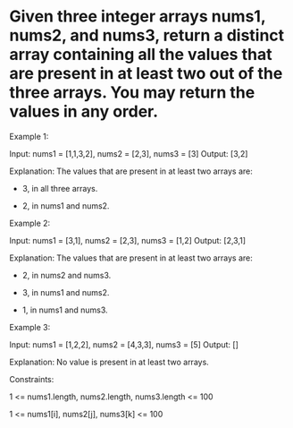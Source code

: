 # Given three integer arrays nums1, nums2, and nums3, return a distinct array containing all the values that are present in at least two out of the three arrays. You may return the values in any order.
 

Example 1:

Input: nums1 = [1,1,3,2], nums2 = [2,3], nums3 = [3]
Output: [3,2]

Explanation: The values that are present in at least two arrays are:

- 3, in all three arrays.

- 2, in nums1 and nums2.


Example 2:

Input: nums1 = [3,1], nums2 = [2,3], nums3 = [1,2]
Output: [2,3,1]

Explanation: The values that are present in at least two arrays are:

- 2, in nums2 and nums3.

- 3, in nums1 and nums2.

- 1, in nums1 and nums3.


Example 3:

Input: nums1 = [1,2,2], nums2 = [4,3,3], nums3 = [5]
Output: []

Explanation: No value is present in at least two arrays.
 

Constraints:

1 <= nums1.length, nums2.length, nums3.length <= 100

1 <= nums1[i], nums2[j], nums3[k] <= 100